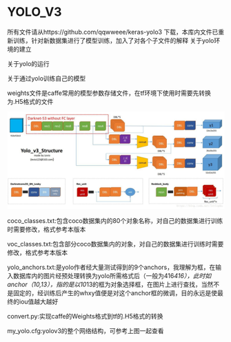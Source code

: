 # YOLO_V3
所有文件请从https://github.com/qqwweee/keras-yolo3 下载，本库内文件已重新训练，针对新数据集进行了模型训练，加入了对各个子文件的解释
关于yolo环境的建立

关于yolo的运行

关于通过yolo训练自己的模型

weights文件是caffe常用的模型参数存储文件，在tf环境下使用时需要先转换为.H5格式的文件

![yolov3主体框架](https://github.com/Tu-Jiawei/YOLO_V3/blob/master/test_yolo_v3/2018100917221176.jpg)

coco_classes.txt:包含coco数据集内的80个对象名称，对自己的数据集进行训练时需要修改，格式参考本版本

voc_classes.txt:包含部分coco数据集内的对象，对自己的数据集进行训练时需要修改，格式参考本版本

yolo_anchors.txt:是yolo作者经大量测试得到的9个anchors，我理解为框，在输入数据库内的图片经预处理转换为yolo所需格式后（一般为416*416），此时如anchor（10,13），指的是以10*13的框为对象选择框，在图片上进行查找，当然不是固定的，经训练后产生的whxy值便是对这个anchor框的微调，目的永远是使最终的iou值越大越好

convert.py:实现caffe的Weights格式到tf的.H5格式的转换

my_yolo.cfg:yolov3的整个网络结构，可参考上图一起查看
